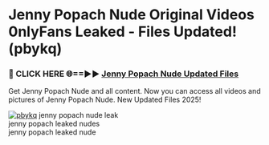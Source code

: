 # Jenny Popach Nude Original Videos 0nlyFans Leaked - Files Updated! (pbykq)

<h3>🔴 CLICK HERE 🌐==►► <a href="https://tinyurl.com/yc6ubb5a" rel="nofollow">Jenny Popach Nude Updated Files</a></h3>

Get Jenny Popach Nude and all content. Now you can access all videos and pictures of Jenny Popach Nude. New Updated Files 2025!

[![pbykq](https://i.imgur.com/7eu0CRL.gif)](https://tinyurl.com/yc6ubb5a)
jenny popach nude leak<br>
jenny popach leaked nudes<br>
jenny popach leaked nude